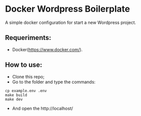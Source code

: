 # Docker Wordpress Boilerplate
A simple docker configuration for start a new Wordpress project.

## Requeriments: ##
* Docker(https://www.docker.com/).

## How to use: ##
* Clone this repo;
* Go to the folder and type the commands:
 ```
 cp example.env .env
 make build
 make dev
 ```
* And open the http://localhost/
